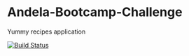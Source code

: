 # Andela-Bootcamp-Challenge
Yummy recipes application


[![Build Status](https://travis-ci.org/mukizar/Andela-Bootcamp-Challenge.svg?branch=flask-test)](https://travis-ci.org/mukizar/Andela-Bootcamp-Challenge)

